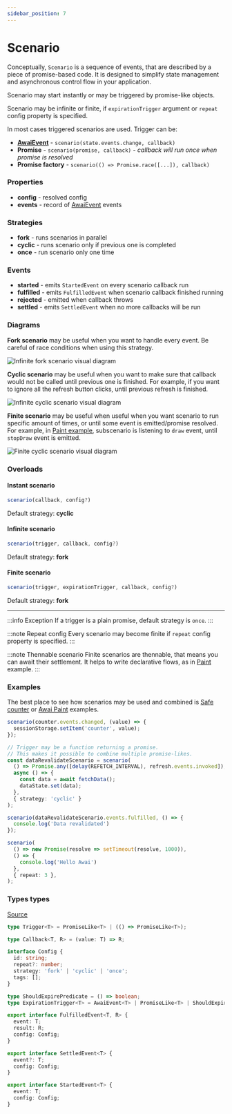 ```yaml
---
sidebar_position: 7
---
```


# Scenario

Conceptually, `Scenario` is a sequence of events, that are described by a piece of promise-based code. It is designed to simplify state management and asynchronous control flow in your application.

Scenario may start instantly or may be triggered by promise-like objects.

Scenario may be infinite or finite, if `expirationTrigger` argument or `repeat` config property is specified.

In most cases triggered scenarios are used. Trigger can be:
- **[AwaiEvent](/awai-event)** - `scenario(state.events.change, callback)`
- **Promise** - `scenario(promise, callback)` - _callback will run once when promise is resolved_
- **Promise factory** - `scenario(() => Promise.race([...]), callback)`

### Properties

- **config** - resolved config
- **events** - record of [AwaiEvent](/awai-event) events

### Strategies

- **fork** - runs scenarios in parallel
- **cyclic** - runs scenario only if previous one is completed
- **once** - run scenario only one time

### Events

- **started** - emits `StartedEvent` on every scenario callback run
- **fulfilled** - emits `FulfilledEvent` when scenario callback finished running
- **rejected** - emitted when callback throws
- **settled** - emits `SettledEvent` when no more callbacks will be run

### Diagrams

**Fork scenario** may be useful when you want to handle every event. Be careful of race conditions when using this strategy.

![Infinite fork scenario visual diagram](/diagrams/InfiniteScenarioFork.svg "Infinite fork scenario visual diagram")

**Cyclic scenario** may be useful when you want to make sure that callback would not be called until previous one is finished. For example, if you want to ignore all the refresh button clicks, until previous refresh is finished.

![Infinite cyclic scenario visual diagram](/diagrams/InfiniteScenarioCyclic.svg "Infinite cyclic scenario visual diagram")

**Finite scenario** may be useful when useful when you want scenario to run specific amount of times, or until some event is emitted/promise resolved.
For example, in [Paint example](https://github.com/yuriyyakym/awai-paint/blob/master/src/state/scenarios/draw-line.ts), subscenario is listening to `draw` event, until `stopDraw` event is emitted.

![Finite cyclic scenario visual diagram](/diagrams/FiniteScenario.svg "Finite cyclic scenario visual diagram")

### Overloads

#### Instant scenario
```ts
scenario(callback, config?)
```
Default strategy: **cyclic**

#### Infinite scenario
```ts
scenario(trigger, callback, config?)
```
Default strategy: **fork**

#### Finite scenario
```ts
scenario(trigger, expirationTrigger, callback, config?)
```
Default strategy: **fork**

---

:::info Exception
If a trigger is a plain promise, default strategy is `once`.
:::

:::note Repeat config
Every scenario may become finite if `repeat` config property is specified.
:::

:::note Thennable scenario
Finite scenarios are thennable, that means you can await their settlement. It helps to write declarative flows, as in [Paint](https://codesandbox.io/p/github/yuriyyakym/awai-paint/master?file=%2Fsrc%2Fstate%2Fscenarios%2Fdraw-line.ts) example.
:::

### Examples

The best place to see how scenarios may be used and combined is [Safe counter](https://codesandbox.io/p/sandbox/awai--cunter-qk7h6p?file=%2Fsrc%2Fstate.ts) or [Awai Paint](https://codesandbox.io/p/github/yuriyyakym/awai-paint/master?file=%2Fsrc%2Fstate%2Fscenarios%2Fdraw-line.ts) examples.

```ts title="Scenario of writing every counter change into sessionStorage" description="abc"
scenario(counter.events.changed, (value) => {
  sessionStorage.setItem('counter', value);
});
```

```ts title="Scenario that re-fetches data every N seconds or by clicking a refresh button"
// Trigger may be a function returning a promise.
// This makes it possible to combine multiple promise-likes.
const dataRevalidateScenario = scenario(
  () => Promise.any([delay(REFETCH_INTERVAL), refresh.events.invoked]),
  async () => {
    const data = await fetchData();
    dataState.set(data);
  },
  { strategy: 'cyclic' }
);
```

```ts title="Scenario has its events, which may be used to trigger another scenario"
scenario(dataRevalidateScenario.events.fulfilled, () => {
  console.log('Data revalidated')
});
```

```ts title="Scenario that logs 'Hello Awai' 3 times every one second"
scenario(
  () => new Promise(resolve => setTimeout(resolve, 1000)),
  () => {
    console.log('Hello Awai')
  },
  { repeat: 3 },
);
```

### Types types
 
[Source](https://github.com/yuriyyakym/awai/blob/master/src/scenario/types.ts)

```ts title="Other types"
type Trigger<T> = PromiseLike<T> | (() => PromiseLike<T>);

type Callback<T, R> = (value: T) => R;

interface Config {
  id: string;
  repeat?: number;
  strategy: 'fork' | 'cyclic' | 'once';
  tags: [];
}

type ShouldExpirePredicate = () => boolean;
type ExpirationTrigger<T> = AwaiEvent<T> | PromiseLike<T> | ShouldExpirePredicate;

export interface FulfilledEvent<T, R> {
  event: T;
  result: R;
  config: Config;
}

export interface SettledEvent<T> {
  event?: T;
  config: Config;
}

export interface StartedEvent<T> {
  event: T;
  config: Config;
}
```
